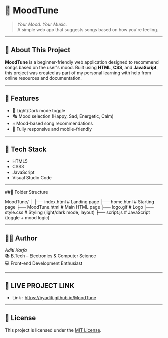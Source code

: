 # 🎵 MoodTune

> *Your Mood. Your Music.*  
> A simple web app that suggests songs based on how you're feeling.

---

## 🌟 About This Project

**MoodTune** is a beginner-friendly web application designed to recommend songs based on the user's mood. Built using **HTML**, **CSS**, and **JavaScript**, this project was created as part of my personal learning with help from online resources and documentation.

---

## 🎯 Features

- 🌙 Light/Dark mode toggle
- 🎭 Mood selection (Happy, Sad, Energetic, Calm)
- 🎶 Mood-based song recommendations
- 📱 Fully responsive and mobile-friendly

---

## 🔧 Tech Stack

- HTML5
- CSS3
- JavaScript
- Visual Studio Code
  
---

##📁 Folder Structure

MoodTune/
│
├── index.html              # Landing page
├── home.html               # Starting page
├── MoodTune.html           # Main HTML page
├── logo.gif                # Logo
├── style.css               # Styling (light/dark mode, layout)
├── script.js               # JavaScript (toggle + mood logic)

---

## 🙋‍♀ Author

*Aditi Karfa*  
📚 B.Tech – Electronics & Computer Science  
💻 Front-end Development Enthusiast

---

## 🔗 LIVE PROJECT LINK

- Link : https://byaditi.github.io/MoodTune
  
---

## 📄 License

This project is licensed under the [MIT License](LICENSE).

